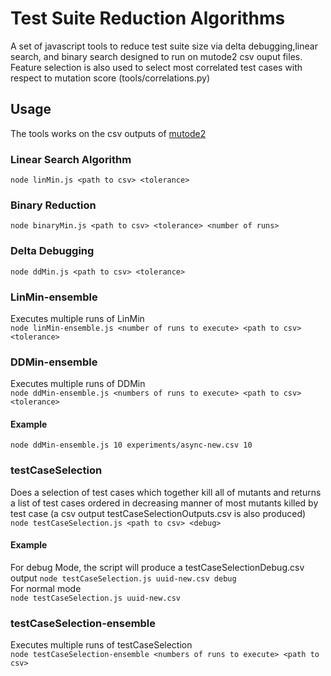 # Test Suite Reduction Algorithms
A set of javascript tools to reduce test suite size via delta debugging,linear search, and binary search designed to run on mutode2 csv ouput files. Feature selection is also used to select most correlated test cases with respect to mutation score (tools/correlations.py)  
## Usage
The tools works on the csv outputs of [mutode2](https://github.com/saifullah73/mutode2)
### Linear Search Algorithm
`node linMin.js <path to csv> <tolerance>`

### Binary Reduction
`node binaryMin.js <path to csv> <tolerance> <number of runs>`  

### Delta Debugging
`node ddMin.js <path to csv> <tolerance>`

### LinMin-ensemble  
Executes multiple runs of LinMin  
`node linMin-ensemble.js <number of runs to execute> <path to csv> <tolerance>`  

### DDMin-ensemble  
Executes multiple runs of DDMin  
`node ddMin-ensemble.js <numbers of runs to execute> <path to csv> <tolerance>`  
#### Example   
`node ddMin-ensemble.js 10 experiments/async-new.csv 10`  

### testCaseSelection  
Does a selection of test cases which together kill all of mutants and returns a list of test cases ordered in decreasing manner of most mutants killed by test case (a csv output testCaseSelectionOutputs.csv is also produced)  
`node testCaseSelection.js <path to csv> <debug>`  
#### Example  
For debug Mode, the script will produce a testCaseSelectionDebug.csv output 
`node testCaseSelection.js uuid-new.csv debug`  
For normal mode  
`node testCaseSelection.js uuid-new.csv`  


### testCaseSelection-ensemble  
Executes multiple runs of testCaseSelection  
`node testCaseSelection-ensemble <numbers of runs to execute> <path to csv>`  
